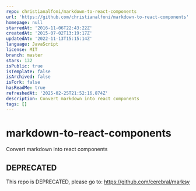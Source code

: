 ```yaml
---
repo: christianalfoni/markdown-to-react-components
url: 'https://github.com/christianalfoni/markdown-to-react-components'
homepage: null
starredAt: '2016-11-06T22:43:22Z'
createdAt: '2015-07-02T13:19:17Z'
updatedAt: '2022-11-13T15:15:14Z'
language: JavaScript
license: MIT
branch: master
stars: 132
isPublic: true
isTemplate: false
isArchived: false
isFork: false
hasReadMe: true
refreshedAt: '2025-02-25T21:52:16.874Z'
description: Convert markdown into react components
tags: []
---
```


# markdown-to-react-components
Convert markdown into react components

## DEPRECATED
This repo is DEPRECATED, please go to: https://github.com/cerebral/marksy
